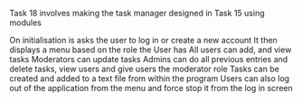 Task 18 involves making the task manager designed in Task 15 using modules

On initialisation is asks the user to log in or create a new account
It then displays a menu based on the role the User has
All users can add, and view tasks
Moderators can update tasks
Admins can do all previous entries and delete tasks, view users and give users the moderator role
Tasks can be created and added to a text file from within the program
Users can also log out of the application from the menu and force stop it from the log in screen
